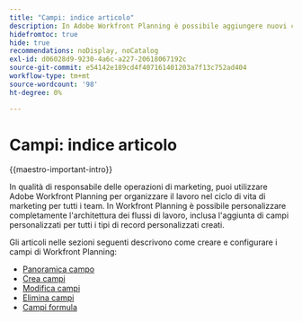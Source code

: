 ```yaml
---
title: "Campi: indice articolo"
description: In Adobe Workfront Planning è possibile aggiungere nuovi campi che riflettono il ciclo di vita dell'organizzazione. I campi sono attributi dei tipi di record.
hidefromtoc: true
hide: true
recommendations: noDisplay, noCatalog
exl-id: d06028d9-9230-4a6c-a227-20618067192c
source-git-commit: e54142e189cd4f407161401203a7f13c752ad404
workflow-type: tm+mt
source-wordcount: '98'
ht-degree: 0%

---
```


# Campi: indice articolo

<!--
title: Adobe Maestro fields
description:You can add new fields in Adobe Maestro that reflect your organization's lifecycle. Fields are attributes of record types. 
hidefromtoc: yes
author: Alina
feature: Work Management (***************WE NEED A NEW ONE HERE***********)
role: User, Admin
hide: yes
-->

<!--update the metadata with real information when making this available in TOC and in the left nav-->

{{maestro-important-intro}}

In qualità di responsabile delle operazioni di marketing, puoi utilizzare Adobe Workfront Planning per organizzare il lavoro nel ciclo di vita di marketing per tutti i team. In Workfront Planning è possibile personalizzare completamente l&#39;architettura dei flussi di lavoro, inclusa l&#39;aggiunta di campi personalizzati per tutti i tipi di record personalizzati creati.

Gli articoli nelle sezioni seguenti descrivono come creare e configurare i campi di Workfront Planning:

* [Panoramica campo](../fields/fields-overview.md)
* [Crea campi](../fields/create-fields.md)
* [Modifica campi](../fields/edit-fields.md)
* [Elimina campi](../fields/delete-fields.md)
* [Campi formula](../fields/formula-fields.md)
